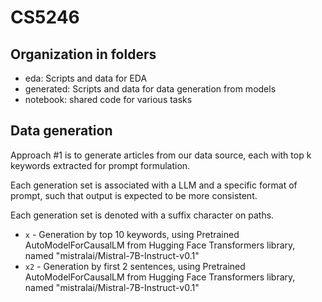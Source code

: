 # CS5246

## Organization in folders

- eda: Scripts and data for EDA
- generated: Scripts and data for data generation from models
- notebook: shared code for various tasks

## Data generation

Approach \#1 is to generate articles from our data source, each with top k keywords extracted for prompt formulation.

Each generation set is associated with a LLM and a specific format of prompt, such that output is expected to be more consistent.

Each generation set is denoted with a suffix character on paths.

- `x` - Generation by top 10 keywords, using Pretrained AutoModelForCausalLM from Hugging Face Transformers library, named "mistralai/Mistral-7B-Instruct-v0.1"
- `x2` - Generation by first 2 sentences, using Pretrained AutoModelForCausalLM from Hugging Face Transformers library, named "mistralai/Mistral-7B-Instruct-v0.1"

